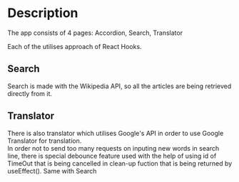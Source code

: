 # Description

The app consists of 4 pages: Accordion, Search, Translator

Each of the utilises approach of React Hooks.

## Search

Search is made with the Wikipedia API, so all the articles are being retrieved directly from it.

## Translator 

There is also translator which utilises Google's API in order to use Google Translator for translation.  
In order not to send too many requests on inputing new words in search line, there is special debounce feature used with the help of using id of TimeOut that is being cancelled in clean-up fuction that is being returned by useEffect(). Same with Search
